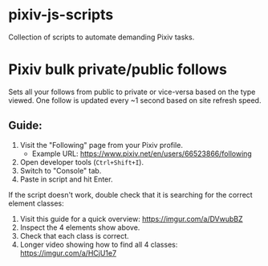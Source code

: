 # pixiv-js-scripts
Collection of scripts to automate demanding Pixiv tasks.

# Pixiv bulk private/public follows
Sets all your follows from public to private or vice-versa based on the type viewed.
One follow is updated every ~1 second based on site refresh speed.

## Guide:
1. Visit the "Following" page from your Pixiv profile.
	- Example URL: https://www.pixiv.net/en/users/66523866/following
3. Open developer tools (`Ctrl+Shift+I`).
4. Switch to "Console" tab.
5. Paste in script and hit Enter.

If the script doesn't work, double check that it is searching for the correct element classes:
1. Visit this guide for a quick overview: https://imgur.com/a/DVwubBZ
2. Inspect the 4 elements show above.
3. Check that each class is correct.
4. Longer video showing how to find all 4 classes: https://imgur.com/a/HCjU1e7
